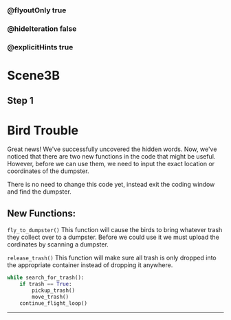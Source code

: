 ### @flyoutOnly true
### @hideIteration false
### @explicitHints true

# Scene3B

## Step 1
# Bird Trouble

Great news! We've successfully uncovered the hidden words. Now, we've noticed that there are two new functions in the code that might be useful. However, before we can use them, we need to input the exact location or coordinates of the dumpster. 

There is no need to change this code yet, instead exit the coding window and find the dumpster. 

## New Functions:

`fly_to_dumpster()` This function will cause the birds to bring whatever trash they collect over to a dumpster. Before we could use it we must upload the cordinates by scanning a dumpster.

`release_trash()` This function will make sure all trash is only dropped into the appropriate container instead of dropping it anywhere.

```python
while search_for_trash():
    if trash == True:
        pickup_trash()
        move_trash()
    continue_flight_loop()
```

---

